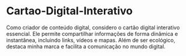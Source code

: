 # Cartao-Digital-Interativo
Como criador de conteúdo digital, considero o cartão digital interativo essencial. Ele permite compartilhar informações de forma dinâmica e instantânea, incluindo links, vídeos e mapas. Além de ser ecológico, destaca minha marca e facilita a comunicação no mundo digital.
